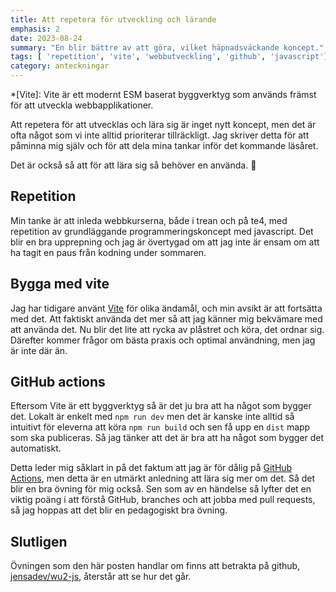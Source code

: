 ```yaml
---
title: Att repetera för utveckling och lärande
emphasis: 2
date: 2023-08-24
summary: "En blir bättre av att göra, vilket häpnadsväckande koncept."
tags: [ 'repetition', 'vite', 'webbutveckling', 'github', 'javascript']
category: anteckningar
---
```


*[Vite]: Vite är ett modernt ESM baserat byggverktyg som används främst för att utveckla webbapplikationer. 

Att repetera för att utvecklas och lära sig är inget nytt koncept, men det är ofta något som vi inte alltid prioriterar tillräckligt. Jag skriver detta för att påminna mig själv och för att dela mina tankar inför det kommande läsåret.

Det är också så att för att lära sig så behöver en använda. 🤯

## Repetition

Min tanke är att inleda webbkurserna, både i trean och på te4, med repetition av grundläggande programmeringskoncept med javascript. Det blir en bra upprepning och jag är övertygad om att jag inte är ensam om att ha tagit en paus från kodning under sommaren.

## Bygga med vite

Jag har tidigare använt [Vite](https://vitejs.dev/) för olika ändamål, och min avsikt är att fortsätta med det. Att faktiskt använda det mer så att jag känner mig bekvämare med att använda det. Nu blir det lite att rycka av plåstret och köra, det ordnar sig. Därefter kommer frågor om bästa praxis och optimal användning, men jag är inte där än.

## GitHub actions

Eftersom Vite är ett byggverktyg så är det ju bra att ha något som bygger det. Lokalt är enkelt med `npm run dev` men det är kanske inte alltid så intuitivt för eleverna att köra `npm run build` och sen få upp en `dist` mapp som ska publiceras. Så jag tänker att det är bra att ha något som bygger det automatiskt.

Detta leder mig såklart in på det faktum att jag är för dålig på [GitHub Actions](https://github.com/features/actions), men detta är en utmärkt anledning att lära sig mer om det. Så det blir en bra övning för mig också.
Sen som av en händelse så lyfter det en viktig poäng i att förstå GitHub, branches och att jobba med pull requests, så jag hoppas att det blir en pedagogiskt bra övning.

## Slutligen

Övningen som den här posten handlar om finns att betrakta på github, [jensadev/wu2-js](https://github.com/jensadev/wu2-js), återstår att se hur det går.

